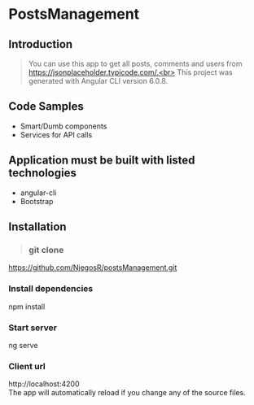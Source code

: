 # PostsManagement

## Introduction

> You can use this app to get all posts, comments and users from https://jsonplaceholder.typicode.com/.<br>
This project was generated with Angular CLI version 6.0.8.

## Code Samples

* Smart/Dumb components
* Services for API calls

## Application must be built with listed technologies

* angular-cli
* Bootstrap

## Installation

> ### git clone 
https://github.com/NjegosR/postsManagement.git
### Install dependencies
npm install
### Start server
ng serve
### Client url
http://localhost:4200 <br>
The app will automatically reload if you change any of the source files.
